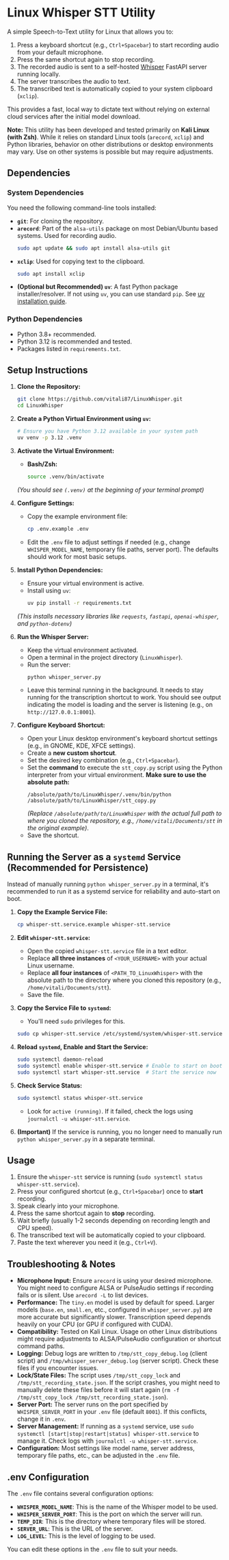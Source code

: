 # Linux Whisper STT Utility

A simple Speech-to-Text utility for Linux that allows you to:

1.  Press a keyboard shortcut (e.g., `Ctrl+Spacebar`) to start recording audio from your default microphone.
2.  Press the same shortcut again to stop recording.
3.  The recorded audio is sent to a self-hosted [Whisper](https://github.com/openai/whisper) FastAPI server running locally.
4.  The server transcribes the audio to text.
5.  The transcribed text is automatically copied to your system clipboard (`xclip`).

This provides a fast, local way to dictate text without relying on external cloud services after the initial model download.

**Note:** This utility has been developed and tested primarily on **Kali Linux (with Zsh)**. While it relies on standard Linux tools (`arecord`, `xclip`) and Python libraries, behavior on other distributions or desktop environments may vary. Use on other systems is possible but may require adjustments.

## Dependencies

### System Dependencies

You need the following command-line tools installed:

*   **`git`**: For cloning the repository.
*   **`arecord`**: Part of the `alsa-utils` package on most Debian/Ubuntu based systems. Used for recording audio.
    ```bash
    sudo apt update && sudo apt install alsa-utils git
    ```
*   **`xclip`**: Used for copying text to the clipboard.
    ```bash
    sudo apt install xclip
    ```
*   **(Optional but Recommended) `uv`**: A fast Python package installer/resolver. If not using `uv`, you can use standard `pip`.
    See [uv installation guide](https://github.com/astral-sh/uv#installation).

### Python Dependencies

*   Python 3.8+ recommended.
*   Python 3.12 is recommended and tested.
*   Packages listed in `requirements.txt`.

## Setup Instructions

1.  **Clone the Repository:**
    ```bash
    git clone https://github.com/vitali87/LinuxWhisper.git
    cd LinuxWhisper
    ```

2.  **Create a Python Virtual Environment using `uv`:**
    ```bash
    # Ensure you have Python 3.12 available in your system path
    uv venv -p 3.12 .venv
    ```

3.  **Activate the Virtual Environment:**
    *   **Bash/Zsh:**
        ```bash
        source .venv/bin/activate
        ```
    *(You should see `(.venv)` at the beginning of your terminal prompt)*

4.  **Configure Settings:**
    *   Copy the example environment file:
        ```bash
        cp .env.example .env
        ```
    *   Edit the `.env` file to adjust settings if needed (e.g., change `WHISPER_MODEL_NAME`, temporary file paths, server port).
        The defaults should work for most basic setups.

5.  **Install Python Dependencies:**
    *   Ensure your virtual environment is active.
    *   Install using `uv`:
        ```bash
        uv pip install -r requirements.txt
        ```
    *(This installs necessary libraries like `requests`, `fastapi`, `openai-whisper`, and `python-dotenv`)*

6.  **Run the Whisper Server:**
    *   Keep the virtual environment activated.
    *   Open a terminal in the project directory (`LinuxWhisper`).
    *   Run the server:
        ```bash
        python whisper_server.py
        ```
    *   Leave this terminal running in the background. It needs to stay running for the transcription shortcut to work. You should see output indicating the model is loading and the server is listening (e.g., on `http://127.0.0.1:8001`).

7.  **Configure Keyboard Shortcut:**
    *   Open your Linux desktop environment's keyboard shortcut settings (e.g., in GNOME, KDE, XFCE settings).
    *   Create a **new custom shortcut**.
    *   Set the desired key combination (e.g., `Ctrl+Spacebar`).
    *   Set the **command** to execute the `stt_copy.py` script using the Python interpreter from your virtual environment. **Make sure to use the absolute path:**
        ```
        /absolute/path/to/LinuxWhisper/.venv/bin/python /absolute/path/to/LinuxWhisper/stt_copy.py
        ```
        *(Replace `/absolute/path/to/LinuxWhisper` with the actual full path to where you cloned the repository, e.g., `/home/vitali/Documents/stt` in the original example)*.
    *   Save the shortcut.

## Running the Server as a `systemd` Service (Recommended for Persistence)

Instead of manually running `python whisper_server.py` in a terminal, it's recommended to run it as a systemd service for reliability and auto-start on boot.

1.  **Copy the Example Service File:**
    ```bash
    cp whisper-stt.service.example whisper-stt.service
    ```

2.  **Edit `whisper-stt.service`:**
    *   Open the copied `whisper-stt.service` file in a text editor.
    *   Replace **all three instances** of `<YOUR_USERNAME>` with your actual Linux username.
    *   Replace **all four instances** of `<PATH_TO_LinuxWhisper>` with the absolute path to the directory where you cloned this repository (e.g., `/home/vitali/Documents/stt`).
    *   Save the file.

3.  **Copy the Service File to `systemd`:**
    *   You'll need `sudo` privileges for this.
    ```bash
    sudo cp whisper-stt.service /etc/systemd/system/whisper-stt.service
    ```

4.  **Reload `systemd`, Enable and Start the Service:**
    ```bash
    sudo systemctl daemon-reload
    sudo systemctl enable whisper-stt.service # Enable to start on boot
    sudo systemctl start whisper-stt.service  # Start the service now
    ```

5.  **Check Service Status:**
    ```bash
    sudo systemctl status whisper-stt.service
    ```
    *   Look for `active (running)`. If it failed, check the logs using `journalctl -u whisper-stt.service`.

6.  **(Important)** If the service is running, you no longer need to manually run `python whisper_server.py` in a separate terminal.

## Usage

1.  Ensure the `whisper-stt` service is running (`sudo systemctl status whisper-stt.service`).
2.  Press your configured shortcut (e.g., `Ctrl+Spacebar`) once to **start** recording.
3.  Speak clearly into your microphone.
4.  Press the same shortcut again to **stop** recording.
5.  Wait briefly (usually 1-2 seconds depending on recording length and CPU speed).
6.  The transcribed text will be automatically copied to your clipboard.
7.  Paste the text wherever you need it (e.g., `Ctrl+V`).

## Troubleshooting & Notes

*   **Microphone Input:** Ensure `arecord` is using your desired microphone. You might need to configure ALSA or PulseAudio settings if recording fails or is silent. Use `arecord -L` to list devices.
*   **Performance:** The `tiny.en` model is used by default for speed. Larger models (`base.en`, `small.en`, etc., configured in `whisper_server.py`) are more accurate but significantly slower. Transcription speed depends heavily on your CPU (or GPU if configured with CUDA).
*   **Compatibility:** Tested on Kali Linux. Usage on other Linux distributions might require adjustments to ALSA/PulseAudio configuration or shortcut command paths.
*   **Logging:** Debug logs are written to `/tmp/stt_copy_debug.log` (client script) and `/tmp/whisper_server_debug.log` (server script). Check these files if you encounter issues.
*   **Lock/State Files:** The script uses `/tmp/stt_copy_lock` and `/tmp/stt_recording_state.json`. If the script crashes, you might need to manually delete these files before it will start again (`rm -f /tmp/stt_copy_lock /tmp/stt_recording_state.json`).
*   **Server Port:** The server runs on the port specified by `WHISPER_SERVER_PORT` in your `.env` file (default `8001`). If this conflicts, change it in `.env`.
*   **Server Management:** If running as a `systemd` service, use `sudo systemctl [start|stop|restart|status] whisper-stt.service` to manage it. Check logs with `journalctl -u whisper-stt.service`.
*   **Configuration:** Most settings like model name, server address, temporary file paths, etc., can be adjusted in the `.env` file.

## .env Configuration

The `.env` file contains several configuration options:

*   **`WHISPER_MODEL_NAME`**: This is the name of the Whisper model to be used.
*   **`WHISPER_SERVER_PORT`**: This is the port on which the server will run.
*   **`TEMP_DIR`**: This is the directory where temporary files will be stored.
*   **`SERVER_URL`**: This is the URL of the server.
*   **`LOG_LEVEL`**: This is the level of logging to be used.

You can edit these options in the `.env` file to suit your needs. 